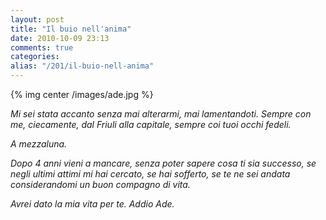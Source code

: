 ```yaml
---
layout: post
title: "Il buio nell'anima"
date: 2010-10-09 23:13
comments: true
categories: 
alias: "/201/il-buio-nell-anima"
---
```

<!-- more -->
{% img center /images/ade.jpg %}

*Mi sei stata accanto senza mai alterarmi, mai lamentandoti. Sempre con me, ciecamente, dal Friuli alla capitale, sempre coi tuoi occhi fedeli.*

*A mezzaluna.*

*Dopo 4 anni vieni a mancare, senza poter sapere cosa ti sia successo, se negli ultimi attimi mi hai cercato, se hai sofferto, se te ne sei andata considerandomi un buon compagno di vita.*

*Avrei dato la mia vita per te. Addio Ade.*
